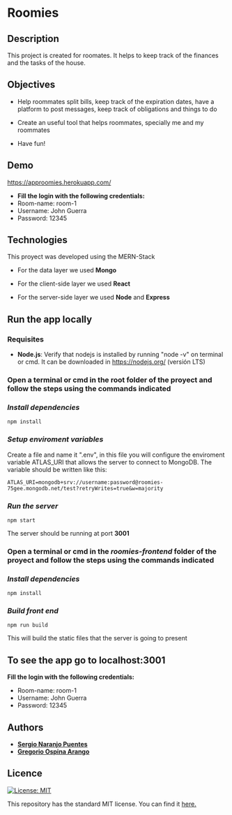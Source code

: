 # Roomies
## Description
This project is created for roomates. It helps to keep track of the finances and the tasks of the house.

## Objectives
- Help roommates split bills, keep track of the expiration dates, have a platform to post messages, keep track of obligations and things to do

- Create an useful tool that helps roommates, specially me and my roommates

- Have fun!

## Demo
https://approomies.herokuapp.com/
- **Fill the login with the following credentials:**
- Room-name: room-1
- Username: John Guerra
- Password: 12345

## Technologies
This proyect was developed using the MERN-Stack

- For the data layer we used **Mongo**

- For the client-side layer we used **React**

- For the server-side layer we used **Node** and **Express**

## Run the app locally

### Requisites
- **Node.js**: Verify that nodejs is installed by running "node -v" on terminal or cmd. It can be downloaded in https://nodejs.org/ (versión LTS)

### Open a terminal or cmd in the root folder of the proyect and follow the steps using the commands indicated

### *Install dependencies*
```
npm install
```

### *Setup enviroment variables*
Create a file and name it ".env", in this file you will configure the enviroment variable ATLAS_URI that allows the server to connect to MongoDB. The variable should be written like this:
```
ATLAS_URI=mongodb+srv://username:password@roomies-75gee.mongodb.net/test?retryWrites=true&w=majority
```

### *Run the server*
```
npm start
```
The server should be running at port **3001**

### Open a terminal or cmd in the *roomies-frontend* folder of the proyect and follow the steps using the commands indicated

### *Install dependencies*
```
npm install
```

### *Build front end*
```
npm run build
```
This will build the static files that the server is going to present

## To see the app go to **localhost:3001**
**Fill the login with the following credentials:**
- Room-name: room-1
- Username: John Guerra
- Password: 12345

## Authors
* [__Sergio Naranjo Puentes__](https://github.com/snaranjop1)
* [__Gregorio Ospina Arango__](https://github.com/gregorioospina)


## Licence
[![License: MIT](https://img.shields.io/badge/License-MIT-yellow.svg)](https://opensource.org/licenses/MIT)

This repository has the standard MIT license. You can find it [here.](https://github.com/snaranjop1/roomies/blob/master/LICENSE)

